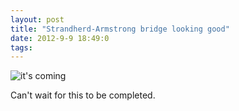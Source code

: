 ```yaml
---
layout: post
title: "Strandherd-Armstrong bridge looking good"
date: 2012-9-9 18:49:0
tags: 
---
```


![it's coming][1]

Can't wait for this to be completed.

   [1]: http://3.bp.blogspot.com/-7bZDn3keyjE/UE0c4ZLSpeI/AAAAAAAAES4/FMPooha2DfU/s320/image-744517.jpeg
